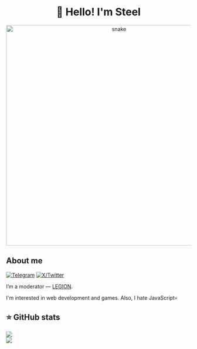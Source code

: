 <h1 align="center">👋 Hello! I'm Steel </h1>

<p align="center">
 <img width="600" src="assets/github-snake.svg" alt="snake"/>
</p>

## About me
[![Telegram](https://img.shields.io/badge/-Telegram-2CA5E0?style=flat&logo=telegram&logoColor=white)](https://t.me/x1steel)
[![X/Twitter](https://img.shields.io/badge/-X-2CA5E0?style=flat&logo=x&logoColor=white)](https://x.com/steel2300)

I’m a moderator — [LEGION](https://legion.cc).

I'm interested in web development and games. Also, I hate JavaScript💀

<h2><b>⭐ GitHub stats</b></h2>
<p>
  <img src="https://github-readme-stats.vercel.app/api/top-langs/?username=Steel-2300&theme=dracula&layout=compact&hide_border=true&bg_color=00000000" />
  <br>
  <img src="https://github-readme-stats.vercel.app/api?username=Steel-2300&count_private=true&show_icons=true&theme=dracula&hide_border=true&bg_color=00000000" />
</p>

